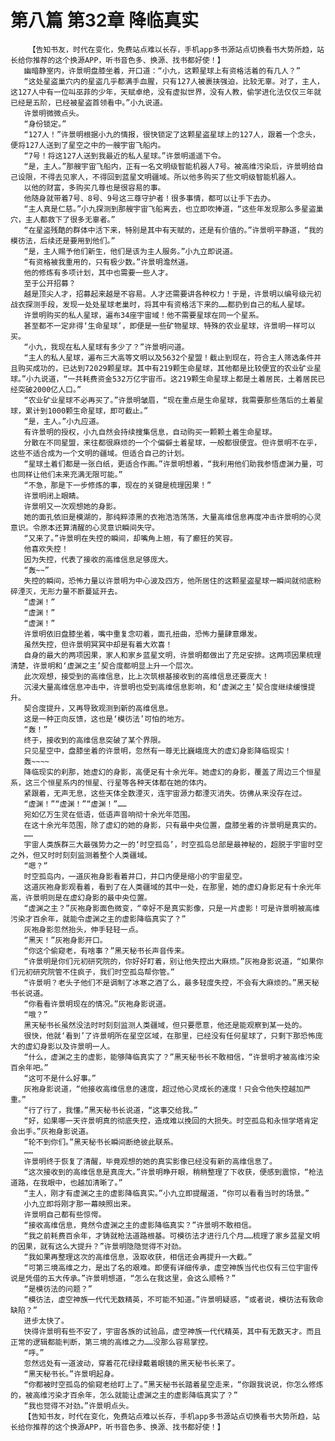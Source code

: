 # 第八篇 第32章 降临真实
        【告知书友，时代在变化，免费站点难以长存，手机app多书源站点切换看书大势所趋，站长给你推荐的这个换源APP，听书音色多、换源、找书都好使！】
       幽暗静室内，许景明盘膝坐着，开口道：“小九，这颗星球上有资格活着的有几人？”
       “这处星盗巢穴内的星盗几乎都满手血腥，只有127人被裹挟强迫，比较无辜。对了，主人，这127人中有一位叫巫菲的少年，天赋卓绝，没有虚拟世界，没有人教，偷学进化法仅仅三年就已经是五阶，已经被星盗首领看中。”小九说道。
       许景明微微点头。
       “身份锁定。”
       “127人！”许景明根据小九的情报，很快锁定了这颗星盗星球上的127人，跟着一个念头，便将127人送到了星空之中的一艘宇宙飞船内。
       “7号！将这127人送到我最近的私人星球。”许景明遥遥下令。
       “是，主人。”那艘宇宙飞船内，正有一名文明级智能机器人7号。被高维污染后，许景明给自己设限，不得去见家人，不得回到蓝星文明疆域。所以他多购买了些文明级智能机器人。
       以他的财富，多购买几尊也是很容易的事。
       他随身就带着7号、8号、9号这三尊守护者！很多事情，都可以让手下去办。
       “主人真是仁慈。”小九探测到那艘宇宙飞船离去，也立即吹捧道，“这些年发现那么多星盗巢穴，主人都救下了很多无辜者。”
       “在星盗残酷的群体中活下来，特别是其中有天赋的，还是有价值的。”许景明平静道，“我的模彷法，后续还是要用到他们。”
       “是，主人赐予他们新生，他们是该为主人服务。”小九立即说道。
       “有资格被我重用的，只有极少数。”许景明澹然道。
       他的修炼有多项计划，其中也需要一些人才。
       至于公开招募？
       越是顶尖人才，招募起来越是不容易。人才还需要讲各种权力！于是，许景明以编号级元初战衣探测手段，发现一处处星球老巢时，将其中有资格活下来的……都扔到自己的私人星球。
       许景明购买的私人星球，遍布34座宇宙域！他不需要星球在同一个星系。
       甚至都不一定非得‘生命星球’，即便是一些矿物星球、特殊的农业星球，许景明一样可以买。
       “小九，我现在私人星球有多少了？”许景明问道。
       “主人的私人星球，遍布三大高等文明以及5632个星盟！截止到现在，符合主人筛选条件并且购买成功的，已达到72029颗星球。其中有219颗生命星球，其他都是比较便宜的农业矿业星球。”小九说道，“一共耗费资金532万亿宇宙币。这219颗生命星球上都是土着居民，土着居民已经突破2000亿人口。”
       “农业矿业星球不必再买了。”许景明皱眉，“现在重点是生命星球，我需要那些落后的土着星球，累计到1000颗生命星球，即可截止。”
       “是，主人。”小九应道。
       有许景明的授权，小九自然会持续搜集信息，自动购买一颗颗土着生命星球。
       分散在不同星盟，来往都很麻烦的一个个偏僻土着星球，一般都很便宜。但许景明不在乎，这些不适合成为一个文明的疆域。但适合自己的计划。
       “星球土着们都是一张白纸，更适合作画。”许景明想着，“我利用他们助我参悟虚渊力量，可也同样让他们未来充满无限可能。”
       “不急，那是下一步修炼的事，现在的关键是梳理因果！”
       许景明闭上眼睛。
       许景明又一次观想她的身影。
       她的面孔依旧是模湖的，那纯粹漆黑的衣袍浩浩荡荡，大量高维信息再度冲击许景明的心灵意识。令原本还算清醒的心灵意识瞬间失守。
       “又来了。”许景明在失控的瞬间，却嘴角上翘，有了癫狂的笑容。
       他喜欢失控！
       因为失控，代表了接收的高维信息足够庞大。
       “轰~~”
       失控的瞬间，恐怖力量以许景明为中心波及四方，他所居住的这颗星盗星球一瞬间就彻底粉碎湮灭，无形力量不断蔓延开去。
       “虚渊！”
       “虚渊！”
       “虚渊！”
       许景明依旧盘膝坐着，嘴中重复念叨着，面孔扭曲，恐怖力量肆意爆发。
       虽然失控，但许景明冥冥中却是有着大欢喜！
       自身的最大的两项因果，家人和家乡蓝星文明，许景明都做出了充足安排。这两项因果梳理清楚，许景明和‘虚渊之主’契合度都明显上升一个层次。
       此次观想，接受到的高维信息，比上次筑根基接收到的高维信息还要庞大！
       沉浸大量高维信息冲击中，许景明也受到高维信息影响，和‘虚渊之主’契合度继续缓慢提升。
       契合度提升，又再导致观测到新的高维信息。
       这是一种正向反馈，这也是‘模彷法’可怕的地方。
       “轰！”
       终于，接收到的高维信息突破了某个界限。
       只见星空中，盘膝坐着的许景明，忽然有一尊无比巍峨庞大的虚幻身影降临现实！
       轰~~~~
       降临现实的刹那，她虚幻的身影，高便足有十余光年。她虚幻的身影，覆盖了周边三个恒星系，这三个恒星系内的恒星、行星等各种天体都在她的体内。
       紧跟着，无声无息，这些天体全数湮灭，连宇宙源力都湮灭消失。彷佛从来没存在过。
       “虚渊！”“虚渊！”“虚渊！”……
       宛如亿万生灵在低语，低语声音响彻十余光年范围。
       在这十余光年范围，除了虚幻的她的身影，只有最中央位置，盘膝坐着的许景明是真实的。
       ……
       宇宙人类族群三大最强势力之一的‘时空孤岛’，时空孤岛总部是最神秘的，超脱于宇宙时空之外，但又时时刻刻监测着整个人类疆域。
       “嗯？”
       时空孤岛内，一道灰袍身影看着井口，井口内便是缩小的宇宙星空。
       这道灰袍身影观看着，看到了在人类疆域的其中一处，在那里，她的虚幻身影足有十余光年高，许景明则是在虚幻身影的最中央位置。
       “虚渊之主？”灰袍身影面色微变，“幸好不是真实影像，只是一片虚影！可是许景明被高维污染才百余年，就能令虚渊之主的虚影降临真实了？”
       灰袍身影忽然抬头，伸手轻轻一点。
       “黑天！”灰袍身影开口。
       “你这个偷窥老，有啥事？”黑天秘书长声音传来。
       “许景明是你们元初研究院的，你好好盯着，别让他失控出大麻烦。”灰袍身影说道，“如果你们元初研究院管不住疯子，我们时空孤岛帮你管。”
       “许景明？老头子他们不是调制了冰寒之酒了么，最多轻度失控，不会有大麻烦的。”黑天秘书长说道。
       “你看看许景明现在的情况。”灰袍身影说道。
       “哦？”
       黑天秘书长虽然没法时时刻刻监测人类疆域，但只要愿意，他还是能观察到某一处的。
       很快，他就‘看到’了许景明所在星空区域，在那里，已经没有任何星球了，只剩下那恐怖庞大的虚幻身影以及许景明一人。
       “什么，虚渊之主的虚影，能够降临真实了？”黑天秘书长不敢相信，“许景明才被高维污染百余年吧。”
       “这可不是什么好事。”
       灰袍身影说道，“他接收高维信息的速度，超过他心灵成长的速度！只会令他失控越加严重。”
       “行了行了，我懂。”黑天秘书长说道，“这事交给我。”
       “好，如果哪一天许景明真的彻底失控，造成难以挽回的大损失。时空孤岛和永恒学塔肯定会出手。”灰袍身影说道。
       “轮不到你们。”黑天秘书长瞬间断绝彼此联系。
       ……
       许景明终于恢复了清醒，毕竟观想的她的真实影像已经没有新的高维信息了。
       “这次接收到的高维信息是真庞大。”许景明睁开眼，稍稍整理了下收获，便感到震惊，“枪法道路，在我眼中，也越加清晰了。”
       “主人，刚才有虚渊之主的虚影降临真实。”小九立即提醒道，“你可以看看当时的场景。”
       小九立即将刚才那一幕映照出来。
       许景明自己都有些惊愕。
       “接收高维信息，竟然令虚渊之主的虚影降临真实？”许景明不敢相信。
       “我之前耗费百余年，才铸就枪法道路根基。可模彷法才进行几个月……梳理了家乡蓝星文明的因果，就有这么大提升？”许景明隐隐觉得不对劲。
       “我如果再整理这次的高维信息，汲取收获，相信还会再提升一大截。”
       “可第三境高维之力，是出了名的艰难。即便有详细传承，虚空神族当代也仅有三位宇宙传说是凭借的五大传承。”许景明想道，“怎么在我这里，会这么顺畅？”
       “是模彷法的问题？”
       “模彷法，虚空神族一代代无数精英，不可能不知道。”许景明疑惑，“或者说，模彷法有致命缺陷？”
       进步太快了。
       快得许景明有些不安了，宇宙各族的试验品，虚空神族一代代精英，其中有无数天才。而且正常的逻辑都能判断，第三境的高维之力……没那么容易掌控。
       “呼。”
       忽然远处有一道波动，穿着花花绿绿戴着眼镜的黑天秘书长来了。
       “黑天秘书长。”许景明起身。
       “你都被时空孤岛的偷窥老给盯上了。”黑天秘书长踏着星空走来，“你跟我说说，你怎么修炼的，被高维污染才百余年，怎么就能让虚渊之主的虚影降临真实了？”
       “我也觉得不对劲。”许景明点头。
       【告知书友，时代在变化，免费站点难以长存，手机app多书源站点切换看书大势所趋，站长给你推荐的这个换源APP，听书音色多、换源、找书都好使！】